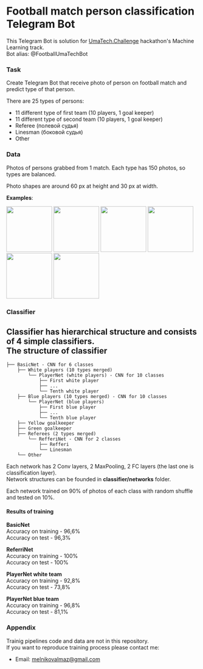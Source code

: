 # Football match person classification Telegram Bot

This Telegram Bot is solution for <a href="https://challenge.uma.tech/">UmaTech.Challenge</a> hackathon's Machine Learning track.<br>
Bot alias: @FootballUmaTechBot

### Task
Create Telegram Bot that receive photo of person on football match and predict type of that person.

There are 25 types of persons:
 - 11 different type of first team (10 players, 1 goal keeper)
 - 11 different type of second team (10 players, 1 goal keeper)
 - Referee (полевой судья)
 - Linesman (боковой судья)
 - Other
 
 ### Data
 Photos of persons grabbed from 1 match. Each type has 150 photos, so types are balanced.
 
 Photo shapes are around 60 px at height and 30 px at width.
 
**Examples**:
<p float="left">
<img src="https://gitlab.com/MelnikovAlmaz/football_classification_bot/uploads/2761794beeebe31ee9509bad6bb767ad/yellow_goalkeeper.png" height="120px"/>
<img src="https://gitlab.com/MelnikovAlmaz/football_classification_bot/uploads/463c7f6c0a373cd0a9a5cbadac2e3f66/blue_player.png" height="120px"/>
<img src="https://gitlab.com/MelnikovAlmaz/football_classification_bot/uploads/6df42babb65082637755bdb3c78f1848/white_player.png" height="120px"/>
<img src="https://gitlab.com/MelnikovAlmaz/football_classification_bot/uploads/24c16bf03a29b0483e8e651896e7657b/referee.png" height="120px"/>
<img src="https://gitlab.com/MelnikovAlmaz/football_classification_bot/uploads/385777fff318a39e30620ad347fa20da/linesman.png" height="120px"/>
<img src="https://gitlab.com/MelnikovAlmaz/football_classification_bot/uploads/4607e7ec829d703cc7758fa5bb5fb932/other.png" height="120px"/>
</p>


### Classifier
Classifier has hierarchical structure and consists of 4 simple classifiers. <br>
The structure of classifier
------------
    ├── BasicNet - CNN for 6 classes
        ├── White players (10 types merged)
            └── PlayerNet (white players) - CNN for 10 classes
                ├── First white player
                ├── ...
                └── Tenth white player
        ├── Blue players (10 types merged) - CNN for 10 classes
            └── PlayerNet (blue players)
                ├── First blue player
                ├── ...
                └── Tenth blue player
        ├── Yellow goalkeeper
        ├── Green goalkeeper
        ├── Referees (2 types merged)
            └── RefferiNet - CNN for 2 classes
                ├── Refferi
                └── Linesman
        └── Other 
 
 Each network has 2 Conv layers, 2 MaxPooling, 2 FC layers (the last one is classification layer).<br>
 Network structures can be founded in **classifier/networks** folder.<br>
 
 Each network trained on 90% of photos of each class with random shuffle and tested on 10%.
 
 #### Results of training
 **BasicNet**<br>
 Accuracy on training - 96,6%<br>
 Accuracy on test - 96,3%
 
 **ReferriNet**<br>
 Accuracy on training - 100%<br>
 Accuracy on test - 100%
 
 **PlayerNet white team**<br>
 Accuracy on training - 92,8%<br>
 Accuracy on test - 73,8%
 
  **PlayerNet blue team**<br>
 Accuracy on training - 96,8%<br>
 Accuracy on test - 81,1%
 
 ### Appendix
Trainig pipelines code and data are not in this repository.<br>
If you want to reproduce training process please contact me:
 - Email: melnikovalmaz@gmail.com
 
